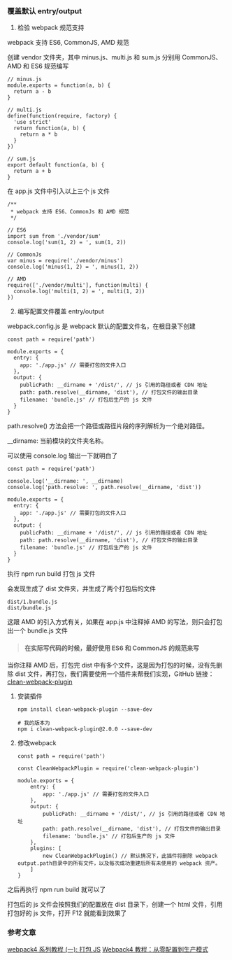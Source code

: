 ### 覆盖默认 entry/output

1. 检验 webpack 规范支持

webpack 支持 ES6, CommonJS, AMD 规范

创建 vendor 文件夹，其中 minus.js、multi.js 和 sum.js 分别用 CommonJS、AMD 和 ES6 规范编写

```
// minus.js
module.exports = function(a, b) {
  return a - b
}

// multi.js
define(function(require, factory) {
  'use strict'
  return function(a, b) {
    return a * b
  }
})

// sum.js
export default function(a, b) {
  return a + b
}
```

在 app.js 文件中引入以上三个 js 文件

```
/**
 * webpack 支持 ES6、CommonJs 和 AMD 规范
 */

// ES6
import sum from './vendor/sum'
console.log('sum(1, 2) = ', sum(1, 2))

// CommonJs
var minus = require('./vendor/minus')
console.log('minus(1, 2) = ', minus(1, 2))

// AMD
require(['./vendor/multi'], function(multi) {
  console.log('multi(1, 2) = ', multi(1, 2))
})
```

2. 编写配置文件覆盖 entry/output

webpack.config.js 是 webpack 默认的配置文件名，在根目录下创建

```
const path = require('path')

module.exports = {
  entry: {
    app: './app.js' // 需要打包的文件入口
  },
  output: {
    publicPath: __dirname + '/dist/', // js 引用的路径或者 CDN 地址
    path: path.resolve(__dirname, 'dist'), // 打包文件的输出目录
    filename: 'bundle.js' // 打包后生产的 js 文件
  }
}
```

path.resolve() 方法会把一个路径或路径片段的序列解析为一个绝对路径。

__dirname: 当前模块的文件夹名称。

可以使用 console.log 输出一下就明白了

```
const path = require('path')

console.log('__dirname: ', __dirname)
console.log('path.resolve: ', path.resolve(__dirname, 'dist'))

module.exports = {
  entry: {
    app: './app.js' // 需要打包的文件入口
  },
  output: {
    publicPath: __dirname + '/dist/', // js 引用的路径或者 CDN 地址
    path: path.resolve(__dirname, 'dist'), // 打包文件的输出目录
    filename: 'bundle.js' // 打包后生产的 js 文件
  }
}
```

执行 npm run build 打包 js 文件

会发现生成了 dist 文件夹，并生成了两个打包后的文件

```
dist/1.bundle.js
dist/bundle.js
```

这跟 AMD 的引入方式有关，如果在 app.js 中注释掉 AMD 的写法，则只会打包出一个 bundle.js 文件

> #### 在实际写代码的时候，最好使用 ES6 和 CommonJS 的规范来写

当你注释 AMD 后，打包完 dist 中有多个文件，这是因为打包的时候，没有先删除 dist 文件，再打包，我们需要使用一个插件来帮我们实现，GitHub 链接：[clean-webpack-plugin](https://github.com/johnagan/clean-webpack-plugin#options-and-defaults-optional)

1. 安装插件
    ```
    npm install clean-webpack-plugin --save-dev

    # 我的版本为
    npm i clean-webpack-plugin@2.0.0 --save-dev
    ```
2. 修改webpack

    ```
    const path = require('path')

    const CleanWebpackPlugin = require('clean-webpack-plugin')

    module.exports = {
        entry: {
            app: './app.js' // 需要打包的文件入口
        },
        output: {
            publicPath: __dirname + '/dist/', // js 引用的路径或者 CDN 地址
            path: path.resolve(__dirname, 'dist'), // 打包文件的输出目录
            filename: 'bundle.js' // 打包后生产的 js 文件
        },
        plugins: [
            new CleanWebpackPlugin() // 默认情况下，此插件将删除 webpack output.path目录中的所有文件，以及每次成功重建后所有未使用的 webpack 资产。
        ]
    }
    ```

之后再执行 npm run build 就可以了

打包后的 js 文件会按照我们的配置放在 dist 目录下，创建一个 html 文件，引用打包好的 js 文件，打开 F12 就能看到效果了

### 参考文章

[webpack4 系列教程 (一): 打包 JS](https://godbmw.com/passages/2018-07-30-webpack-pack-js/)
[Webpack4 教程：从零配置到生产模式](https://www.valentinog.com/blog/webpack/)